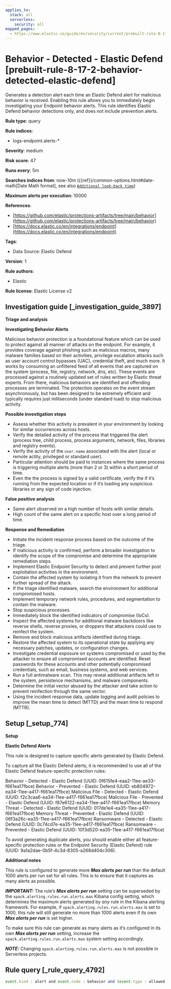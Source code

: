 ```yaml
---
applies_to:
  stack: all
  serverless:
    security: all
mapped_pages:
  - https://www.elastic.co/guide/en/security/current/prebuilt-rule-8-17-2-behavior-detected-elastic-defend.html
---
```


# Behavior - Detected - Elastic Defend [prebuilt-rule-8-17-2-behavior-detected-elastic-defend]

Generates a detection alert each time an Elastic Defend alert for malicious behavior is received. Enabling this rule allows you to immediately begin investigating your Endpoint behavior alerts. This rule identifies Elastic Defend behavior detections only, and does not include prevention alerts.

**Rule type**: query

**Rule indices**:

* logs-endpoint.alerts-*

**Severity**: medium

**Risk score**: 47

**Runs every**: 5m

**Searches indices from**: now-10m ({{ref}}/common-options.html#date-math[Date Math format], see also [`Additional look-back time`](docs-content://solutions/security/detect-and-alert/create-detection-rule.md#rule-schedule))

**Maximum alerts per execution**: 10000

**References**:

* [https://github.com/elastic/protections-artifacts/tree/main/behavior](https://github.com/elastic/protections-artifacts/tree/main/behavior)
* [https://docs.elastic.co/en/integrations/endpoint](https://docs.elastic.co/en/integrations/endpoint)

**Tags**:

* Data Source: Elastic Defend

**Version**: 1

**Rule authors**:

* Elastic

**Rule license**: Elastic License v2

## Investigation guide [_investigation_guide_3897]

**Triage and analysis**

**Investigating Behavior Alerts**

Malicious behavior protection is a foundational feature which can be used to protect against all manner of attacks on the endpoint. For example, it provides coverage against phishing such as malicious macros, many malware families based on their activities, privilege escalation attacks such as user account control bypasses (UAC), credential theft, and much more. It works by consuming an unfiltered feed of all events that are captured on the system (process, file, registry, network, dns, etc). These events are processed against a routinely updated set of rules written by Elastic threat experts. From there, malicious behaviors are identified and offending processes are terminated. The protection operates on the event stream asynchronously, but has been designed to be extremely efficient and typically requires just milliseconds (under standard load) to stop malicious activity.

**Possible investigation steps**

* Assess whether this activity is prevalent in your environment by looking for similar occurrences across hosts.
* Verify the detailed activity of the process that triggered the alert (process tree, child process, process arguments, network, files, libraries and registry events).
* Verify the activity of the `user.name` associated with the alert (local or remote actity, privileged or standard user).
* Particular attention should be paid to instances where the same process is triggering multiple alerts (more than 2 or 3) within a short period of time.
* Even the the process is signed by a valid certificate, verify the if it’s running from the expected location or if it’s loading any suspicious libraries or any sign of code injection.

**False positive analysis**

* Same alert observed on a high number of hosts with similar details.
* High count of the same alert on a specific host over a long period of time.

**Response and Remediation**

* Initiate the incident response process based on the outcome of the triage.
* If malicious activity is confirmed, perform a broader investigation to identify the scope of the compromise and determine the appropriate remediation steps.
* Implement Elastic Endpoint Security to detect and prevent further post exploitation activities in the environment.
* Contain the affected system by isolating it from the network to prevent further spread of the attack.
* If the triage identified malware, search the environment for additional compromised hosts.
* Implement temporary network rules, procedures, and segmentation to contain the malware.
* Stop suspicious processes.
* Immediately block the identified indicators of compromise (IoCs).
* Inspect the affected systems for additional malware backdoors like reverse shells, reverse proxies, or droppers that attackers could use to reinfect the system.
* Remove and block malicious artifacts identified during triage.
* Restore the affected system to its operational state by applying any necessary patches, updates, or configuration changes.
* Investigate credential exposure on systems compromised or used by the attacker to ensure all compromised accounts are identified. Reset passwords for these accounts and other potentially compromised credentials, such as email, business systems, and web services.
* Run a full antimalware scan. This may reveal additional artifacts left in the system, persistence mechanisms, and malware components.
* Determine the initial vector abused by the attacker and take action to prevent reinfection through the same vector.
* Using the incident response data, update logging and audit policies to improve the mean time to detect (MTTD) and the mean time to respond (MTTR).


## Setup [_setup_774]

**Setup**

**Elastic Defend Alerts**

This rule is designed to capture specific alerts generated by Elastic Defend.

To capture all the Elastic Defend alerts, it is recommended to use all of the Elastic Defend feature-specific protection rules:

Behavior - Detected - Elastic Defend (UUID: 0f615fe4-eaa2-11ee-ae33-f661ea17fbce) Behavior - Prevented - Elastic Defend (UUID: eb804972-ea34-11ee-a417-f661ea17fbce) Malicious File - Detected - Elastic Defend (UUID: f2c3caa6-ea34-11ee-a417-f661ea17fbce) Malicious File - Prevented - Elastic Defend (UUID: f87e6122-ea34-11ee-a417-f661ea17fbce) Memory Threat - Detected - Elastic Defend (UUID: 017de1e4-ea35-11ee-a417-f661ea17fbce) Memory Threat - Prevented - Elastic Defend (UUID: 06f3a26c-ea35-11ee-a417-f661ea17fbce) Ransomware - Detected - Elastic Defend (UUID: 0c74cd7e-ea35-11ee-a417-f661ea17fbce) Ransomware - Prevented - Elastic Defend (UUID: 10f3d520-ea35-11ee-a417-f661ea17fbce)

To avoid generating duplicate alerts, you should enable either all feature-specific protection rules or the Endpoint Security (Elastic Defend) rule (UUID: 9a1a2dae-0b5f-4c3d-8305-a268d404c306).

**Additional notes**

This rule is configured to generate more ***Max alerts per run*** than the default 1000 alerts per run set for all rules. This is to ensure that it captures as many alerts as possible.

***IMPORTANT:*** The rule’s ***Max alerts per run*** setting can be superseded by the `xpack.alerting.rules.run.alerts.max` Kibana config setting, which determines the maximum alerts generated by *any* rule in the Kibana alerting framework. For example, if `xpack.alerting.rules.run.alerts.max` is set to 1000, this rule will still generate no more than 1000 alerts even if its own ***Max alerts per run*** is set higher.

To make sure this rule can generate as many alerts as it’s configured in its own ***Max alerts per run*** setting, increase the `xpack.alerting.rules.run.alerts.max` system setting accordingly.

***NOTE:*** Changing `xpack.alerting.rules.run.alerts.max` is not possible in Serverless projects.


## Rule query [_rule_query_4792]

```js
event.kind : alert and event.code : behavior and (event.type : allowed or (event.type: denied and event.outcome: failure))
```


